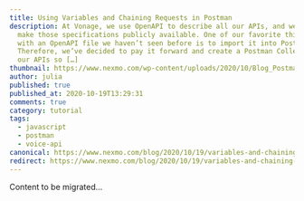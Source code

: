 ```yaml
---
title: Using Variables and Chaining Requests in Postman
description: At Vonage, we use OpenAPI to describe all our APIs, and we also
  make those specifications publicly available. One of our favorite things to do
  with an OpenAPI file we haven’t seen before is to import it into Postman.
  Therefore, we’ve decided to pay it forward and create a Postman Collection for
  our APIs so […]
thumbnail: https://www.nexmo.com/wp-content/uploads/2020/10/Blog_Postman2_1200x600.png
author: julia
published: true
published_at: 2020-10-19T13:29:31
comments: true
category: tutorial
tags:
  - javascript
  - postman
  - voice-api
canonical: https://www.nexmo.com/blog/2020/10/19/variables-and-chaining-requests-in-postman
redirect: https://www.nexmo.com/blog/2020/10/19/variables-and-chaining-requests-in-postman
---
```

Content to be migrated...
